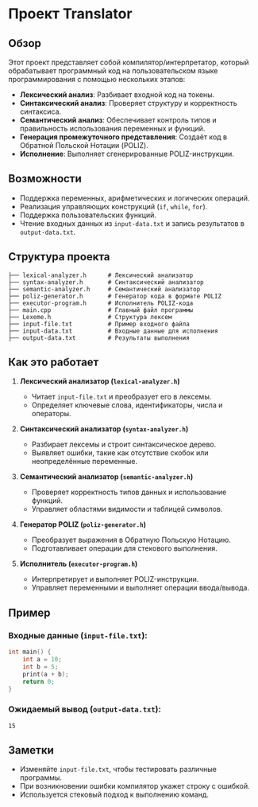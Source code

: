 # Проект Translator

## Обзор
Этот проект представляет собой компилятор/интерпретатор, который обрабатывает программный код на пользовательском языке программирования с помощью нескольких этапов:
- **Лексический анализ**: Разбивает входной код на токены.
- **Синтаксический анализ**: Проверяет структуру и корректность синтаксиса.
- **Семантический анализ**: Обеспечивает контроль типов и правильность использования переменных и функций.
- **Генерация промежуточного представления**: Создаёт код в Обратной Польской Нотации (POLIZ).
- **Исполнение**: Выполняет сгенерированные POLIZ-инструкции.

## Возможности
- Поддержка переменных, арифметических и логических операций.
- Реализация управляющих конструкций (`if`, `while`, `for`).
- Поддержка пользовательских функций.
- Чтение входных данных из `input-data.txt` и запись результатов в `output-data.txt`.

## Структура проекта
```plaintext
├── lexical-analyzer.h      # Лексический анализатор
├── syntax-analyzer.h       # Синтаксический анализатор
├── semantic-analyzer.h     # Семантический анализатор
├── poliz-generator.h       # Генератор кода в формате POLIZ
├── executor-program.h      # Исполнитель POLIZ-кода
├── main.cpp                # Главный файл программы
├── Lexeme.h                # Структура лексем
├── input-file.txt          # Пример входного файла
├── input-data.txt          # Входные данные для исполнения
├── output-data.txt         # Результаты выполнения
```

## Как это работает
1. **Лексический анализатор (`lexical-analyzer.h`)**
   - Читает `input-file.txt` и преобразует его в лексемы.
   - Определяет ключевые слова, идентификаторы, числа и операторы.
   
2. **Синтаксический анализатор (`syntax-analyzer.h`)**
   - Разбирает лексемы и строит синтаксическое дерево.
   - Выявляет ошибки, такие как отсутствие скобок или неопределённые переменные.
   
3. **Семантический анализатор (`semantic-analyzer.h`)**
   - Проверяет корректность типов данных и использование функций.
   - Управляет областями видимости и таблицей символов.
   
4. **Генератор POLIZ (`poliz-generator.h`)**
   - Преобразует выражения в Обратную Польскую Нотацию.
   - Подготавливает операции для стекового выполнения.
   
5. **Исполнитель (`executor-program.h`)**
   - Интерпретирует и выполняет POLIZ-инструкции.
   - Управляет переменными и выполняет операции ввода/вывода.
   
## Пример
### Входные данные (`input-file.txt`):
```cpp
int main() {
    int a = 10;
    int b = 5;
    print(a + b);
    return 0;
}
```

### Ожидаемый вывод (`output-data.txt`):
```plaintext
15
```

## Заметки
- Изменяйте `input-file.txt`, чтобы тестировать различные программы.
- При возникновении ошибки компилятор укажет строку с ошибкой.
- Используется стековый подход к выполнению команд.

